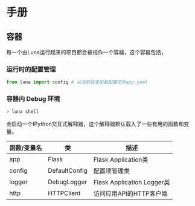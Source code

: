 # 手册

## 容器

每一个由Luna运行起来的项目都会被视作一个容器，这个容器包括，

### 运行时的配置管理

``` python
from luna import config # 从当前目录加载配置文件app.yaml
```

### 容器内 Debug 环境

``` bash
> luna shell
```

会启动一个IPython交互式解释器，这个解释器默认载入了一些有用的函数和变量。

| 函数/变量名 | 类             | 描述                        |
| ------ | ------------- | ------------------------- |
| app    | Flask         | Flask Application类        |
| config | DefaultConfig | 配置项管理类                    |
| logger | DebugLogger   | Flask Application Logger类 |
| http   | HTTPClient    | 访问应用API的HTTP客户端           |